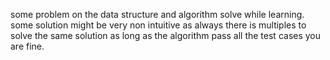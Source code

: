 some problem on the data structure and algorithm solve while learning. some solution might be very non intuitive as always there is multiples to solve the same solution as long as the algorithm pass all the test cases you are fine.
